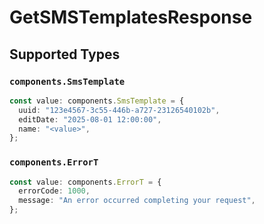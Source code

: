 # GetSMSTemplatesResponse


## Supported Types

### `components.SmsTemplate`

```typescript
const value: components.SmsTemplate = {
  uuid: "123e4567-3c55-446b-a727-23126540102b",
  editDate: "2025-08-01 12:00:00",
  name: "<value>",
};
```

### `components.ErrorT`

```typescript
const value: components.ErrorT = {
  errorCode: 1000,
  message: "An error occurred completing your request",
};
```

